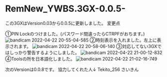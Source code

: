 # RemNew_YWBS.3GX-0.0.5-
この3GXはVersion0.03から0.0.5に更新しました。
変更点

①PIN Lockのつけました。(パスワード間違ったらCTRPFがおちます。)
![bandicam 2022-04-22 20-55-04-585](https://user-images.githubusercontent.com/103506390/164709683-c8ebcd01-032f-46ca-a9f3-77f11de0b11b.jpg)
②時刻表示を入れました。左上に表示されます。
![bandicam 2022-04-22 20-58-06-140](https://user-images.githubusercontent.com/103506390/164710034-6dbfbd47-482b-4cfa-9539-394f49554b23.jpg)
③対応してない3GXではしっかり警告するようにしました。
![bandicam 2022-04-22 21-00-12-832](https://user-images.githubusercontent.com/103506390/164710263-1b26150d-b2e4-4f48-8386-daccd5f6806e.jpg)
④Toolsの所を日本語化しました。
![bandicam 2022-04-22 21-02-16-749](https://user-images.githubusercontent.com/103506390/164710571-c022d23a-d6da-4bf0-9a14-0f6ea1bdec35.jpg)

次のVersionは0.0.8です。
協力してくれた人↓
Tekito_256
さいきん
